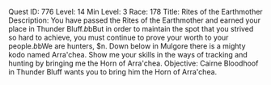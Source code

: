 Quest ID: 776
Level: 14
Min Level: 3
Race: 178
Title: Rites of the Earthmother
Description: You have passed the Rites of the Earthmother and earned your place in Thunder Bluff.$b$bBut in order to maintain the spot that you strived so hard to achieve, you must continue to prove your worth to your people.$b$bWe are hunters, $n. Down below in Mulgore there is a mighty kodo named Arra'chea. Show me your skills in the ways of tracking and hunting by bringing me the Horn of Arra'chea.
Objective: Cairne Bloodhoof in Thunder Bluff wants you to bring him the Horn of Arra'chea.
